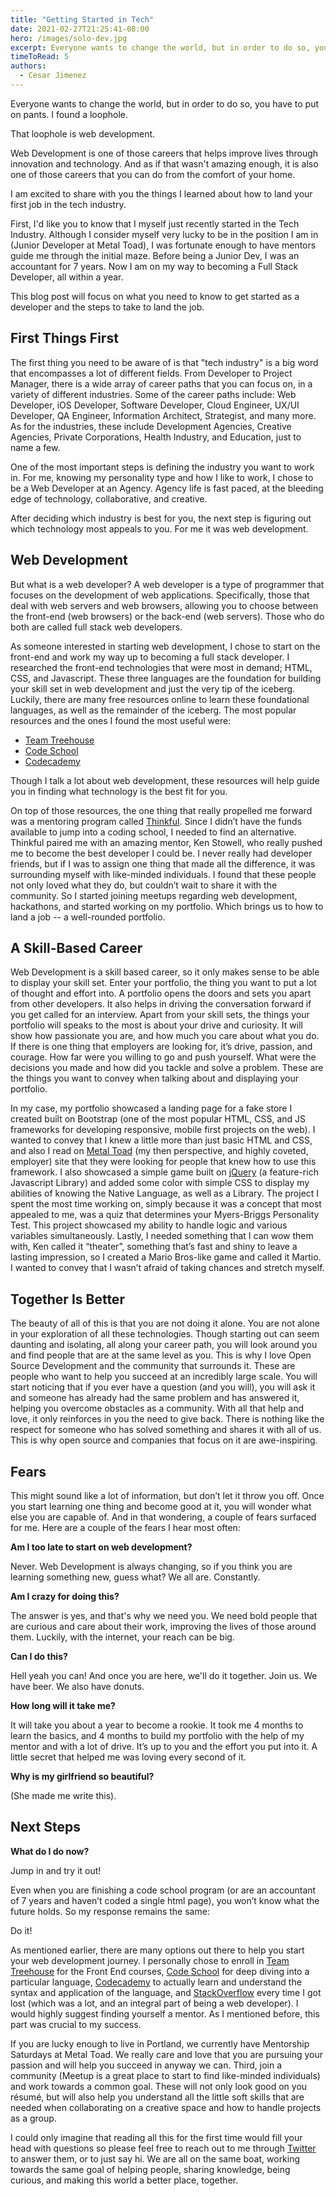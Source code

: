 ```yaml
---
title: "Getting Started in Tech"
date: 2021-02-27T21:25:41-08:00
hero: /images/solo-dev.jpg
excerpt: Everyone wants to change the world, but in order to do so, you have to put on pants. I found a loophole.
timeToRead: 5
authors:
  - Cesar Jimenez
---
```


Everyone wants to change the world, but in order to do so, you have to put on pants. I found a loophole.

That loophole is web development.

Web Development is one of those careers that helps improve lives through innovation and technology. And as if that wasn't amazing enough, it is also one of those careers that you can do from the comfort of your home.

I am excited to share with you the things I learned about how to land your first job in the tech industry.

First, I'd like you to know that I myself just recently started in the Tech Industry. Although I consider myself very lucky to be in the position I am in (Junior Developer at Metal Toad), I was fortunate enough to have mentors guide me through the initial maze. Before being a Junior Dev, I was an accountant for 7 years. Now I am on my way to becoming a Full Stack Developer, all within a year.

This blog post will focus on what you need to know to get started as a developer and the steps to take to land the job.

## First Things First

The first thing you need to be aware of is that "tech industry" is a big word that encompasses a lot of different fields. From Developer to Project Manager, there is a wide array of career paths that you can focus on, in a variety of different industries. Some of the career paths include: Web Developer, iOS Developer, Software Developer, Cloud Engineer, UX/UI Developer, QA Engineer, Information Architect, Strategist, and many more. As for the industries, these include Development Agencies, Creative Agencies, Private Corporations, Health Industry, and Education, just to name a few.

One of the most important steps is defining the industry you want to work in. For me, knowing my personality type and how I like to work, I chose to be a Web Developer at an Agency. Agency life is fast paced, at the bleeding edge of technology, collaborative, and creative.

After deciding which industry is best for you, the next step is figuring out which technology most appeals to you. For me it was web development.

## Web Development

But what is a web developer? A web developer is a type of programmer that focuses on the development of web applications. Specifically, those that deal with web servers and web browsers, allowing you to choose between the front-end (web browsers) or the back-end (web servers). Those who do both are called full stack web developers.

As someone interested in starting web development, I chose to start on the front-end and work my way up to becoming a full stack developer. I researched the front-end technologies that were most in demand; HTML, CSS, and Javascript. These three languages are the foundation for building your skill set in web development and just the very tip of the iceberg. Luckily, there are many free resources online to learn these foundational languages, as well as the remainder of the iceberg. The most popular resources and the ones I found the most useful were:

* [Team Treehouse](https://teamtreehouse.com/)
* [Code School](https://pluralsight.com)
* [Codecademy](https://www.codecademy.com/)

Though I talk a lot about web development, these resources will help guide you in finding what technology is the best fit for you.

On top of those resources, the one thing that really propelled me forward was a mentoring program called [Thinkful](https://www.thinkful.com/). Since I didn’t have the funds available to jump into a coding school, I needed to find an alternative. Thinkful paired me with an amazing mentor, Ken Stowell, who really pushed me to become the best developer I could be. I never really had developer friends, but if I was to assign one thing that made all the difference, it was surrounding myself with like-minded individuals. I found that these people not only loved what they do, but couldn’t wait to share it with the community. So I started joining meetups regarding web development, hackathons, and started working on my portfolio. Which brings us to how to land a job -- a well-rounded portfolio.

## A Skill-Based Career

Web Development is a skill based career, so it only makes sense to be able to display your skill set. Enter your portfolio, the thing you want to put a lot of thought and effort into. A portfolio opens the doors and sets you apart from other developers. It also helps in driving the conversation forward if you get called for an interview. Apart from your skill sets, the things your portfolio will speaks to the most is about your drive and curiosity. It will show how passionate you are, and how much you care about what you do. If there is one thing that employers are looking for, it’s drive, passion, and courage. How far were you willing to go and push yourself. What were the decisions you made and how did you tackle and solve a problem. These are the things you want to convey when talking about and displaying your portfolio.

In my case, my portfolio showcased a landing page for a fake store I created built on Bootstrap (one of the most popular HTML, CSS, and JS frameworks for developing responsive, mobile first projects on the web). I wanted to convey that I knew a little more than just basic HTML and CSS, and also I read on [Metal Toad](https://metaltoad.com) (my then perspective, and highly coveted, employer) site that they were looking for people that knew how to use this framework. I also showcased a simple game built on [jQuery](https://jquery.com/) (a feature-rich Javascript Library) and added some color with simple CSS to display my abilities of knowing the Native Language, as well as a Library. The project I spent the most time working on, simply because it was a concept that most appealed to me, was a quiz that determines your Myers-Briggs Personality Test. This project showcased my ability to handle logic and various variables simultaneously. Lastly, I needed something that I can wow them with, Ken called it “theater”, something that’s fast and shiny to leave a lasting impression, so I created a Mario Bros-like game and called it Martio. I wanted to convey that I wasn’t afraid of taking chances and stretch myself.

## Together Is Better

The beauty of all of this is that you are not doing it alone. You are not alone in your exploration of all these technologies. Though starting out can seem daunting and isolating, all along your career path, you will look around you and find people that are at the same level as you. This is why I love Open Source Development and the community that surrounds it. These are people who want to help you succeed at an incredibly large scale. You will start noticing that if you ever have a question (and you will), you will ask it and someone has already had the same problem and has answered it, helping you overcome obstacles as a community. With all that help and love, it only reinforces in you the need to give back. There is nothing like the respect for someone who has solved something and shares it with all of us. This is why open source and companies that focus on it are awe-inspiring.

## Fears

This might sound like a lot of information, but don’t let it throw you off. Once you start learning one thing and become good at it, you will wonder what else you are capable of. And in that wondering, a couple of fears surfaced for me. Here are a couple of the fears I hear most often:

**Am I too late to start on web development?**

Never. Web Development is always changing, so if you think you are learning something new, guess what? We all are. Constantly.

**Am I crazy for doing this?**

The answer is yes, and that's why we need you. We need bold people that are curious and care about their work, improving the lives of those around them. Luckily, with the internet, your reach can be big.

**Can I do this?**

Hell yeah you can! And once you are here, we'll do it together. Join us. We have beer. We also have donuts.

**How long will it take me?**

It will take you about a year to become a rookie. It took me 4 months to learn the basics, and 4 months to build my portfolio with the help of my mentor and with a lot of drive. It’s up to you and the effort you put into it. A little secret that helped me was loving every second of it.

**Why is my girlfriend so beautiful?**

(She made me write this).

## Next Steps

**What do I do now?**

Jump in and try it out!

Even when you are finishing a code school program (or are an accountant of 7 years and haven’t coded a single html page), you won’t know what the future holds. So my response remains the same:

Do it!

As mentioned earlier, there are many options out there to help you start your web development journey. I personally chose to enroll in [Team Treehouse](https://teamtreehouse.com/) for the Front End courses, [Code School](https://pluralsight.com) for deep diving into a particular language, [Codecademy](https://www.codecademy.com/) to actually learn and understand the syntax and application of the language, and [StackOverflow](https://stackoverflow.com/) every time I got lost (which was a lot, and an integral part of being a web developer). I would highly suggest finding yourself a mentor. As I mentioned before, this part was crucial to my success.

If you are lucky enough to live in Portland, we currently have Mentorship Saturdays at Metal Toad. We really care and love that you are pursuing your passion and will help you succeed in anyway we can. Third, join a community (Meetup is a great place to start to find like-minded individuals) and work towards a common goal. These will not only look good on you résumé, but will also help you understand all the little soft skills that are needed when collaborating on a creative space and how to handle projects as a group.

I could only imagine that reading all this for the first time would fill your head with questions so please feel free to reach out to me through [Twitter](https://twitter.com/cesar_r_jimenez) to answer them, or to just say hi. We are all on the same boat, working towards the same goal of helping people, sharing knowledge, being curious, and making this world a better place, together.
